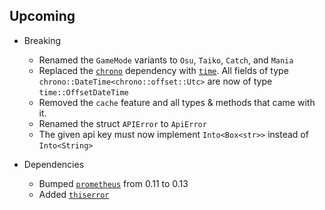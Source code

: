 ## Upcoming

- Breaking
  - Renamed the `GameMode` variants to `Osu`, `Taiko`, `Catch`, and `Mania`
  - Replaced the [`chrono`] dependency with [`time`]. All fields of type `chrono::DateTime<chrono::offset::Utc>` are now of type `time::OffsetDateTime`
  - Removed the `cache` feature and all types & methods that came with it.
  - Renamed the struct `APIError` to `ApiError`
  - The given api key must now implement `Into<Box<str>>` instead of `Into<String>`

- Dependencies
  - Bumped [`prometheus`] from 0.11 to 0.13
  - Added [`thiserror`]

[`chrono`]: https://crates.io/crates/chrono
[`time`]: https://crates.io/crates/time
[`prometheus`]: https://crates.io/crates/prometheus
[`thiserror`]: https://crates.io/crates/prometheus
